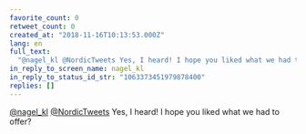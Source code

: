 ```yaml
---
favorite_count: 0
retweet_count: 0
created_at: "2018-11-16T10:13:53.000Z"
lang: en
full_text:
  "@nagel_kl @NordicTweets Yes, I heard! I hope you liked what we had to offer?"
in_reply_to_screen_name: nagel_kl
in_reply_to_status_id_str: "1063373451979878400"
replies: []
---
```


[@nagel_kl](https://twitter.com/nagel_kl)
[@NordicTweets](https://twitter.com/NordicTweets) Yes, I heard! I hope you liked
what we had to offer?
